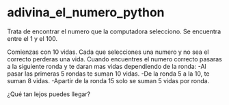 # adivina_el_numero_python
Trata de encontrar el numero que la computadora selecciono. Se encuentra entre el 1 y el 100.

Comienzas con 10 vidas.
Cada que selecciones una numero y no sea el correcto perderas una vida.
Cuando encuentres el numero correcto pasaras a la siguiente ronda y te daran mas vidas dependiendo de la ronda:
  -Al pasar las primeras 5 rondas te suman 10 vidas.
  -De la ronda 5 a la 10, te suman 8 vidas.
  -Apartir de la ronda 15 solo se suman 5 vidas por ronda.

¿Qué tan lejos puedes llegar?
